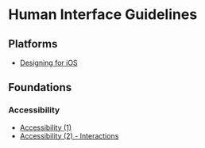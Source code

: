 # Human Interface Guidelines
## Platforms
- [Designing for iOS](https://velog.io/@240-coding/Designing-for-iOS)
## Foundations
### Accessibility
- [Accessibility (1)](https://velog.io/@240-coding/Foundations-Accessibility-1)
- [Accessibility (2) - Interactions](https://velog.io/@240-coding/Foundations-Accessibility-2)
